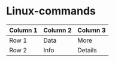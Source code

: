 # Linux-commands
| Column 1 | Column 2 | Column 3 |
|----------|----------|----------|
| Row 1    | Data     | More     |
| Row 2    | Info     | Details  |
